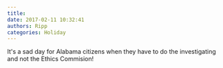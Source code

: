 ```yaml
---
title: 
date: 2017-02-11 10:32:41
authors: Ripp
categories: Holiday
---
```


 It's a sad day for Alabama citizens when they have to do the investigating and not the Ethics Commision!
